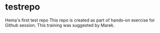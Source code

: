# testrepo
Hema's first test repo
This repo is created as part of hands-on exercise for Github session. This training was suggested by Marek.
